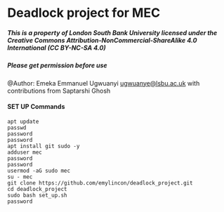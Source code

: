 # Deadlock project for MEC

##### This is a property of London South Bank University licensed under the Creative Commons Attribution-NonCommercial-ShareAlike 4.0 International (CC BY-NC-SA 4.0)
##### Please get permission before use
@Author: Emeka Emmanuel Ugwuanyi ugwuanye@lsbu.ac.uk with contributions from Saptarshi Ghosh


#### SET UP Commands
```
apt update  
passwd   
password   
password   
apt install git sudo -y  
adduser mec  
password  
password  
usermod -aG sudo mec  
su - mec  
git clone https://github.com/emylincon/deadlock_project.git  
cd deadlock_project  
sudo bash set_up.sh  
password
```
